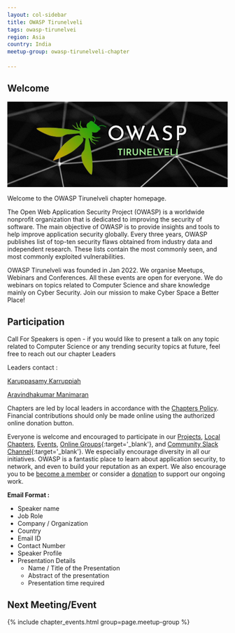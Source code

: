 ```yaml
---
layout: col-sidebar
title: OWASP Tirunelveli
tags: owasp-tirunelvei
region: Asia
country: India
meetup-group: owasp-tirunelveli-chapter

---
```




## Welcome

<img src="assets/images/OWASP.jpg"/>

Welcome to the OWASP Tirunelveli chapter homepage.

The Open Web Application Security Project (OWASP) is a worldwide nonprofit organization that is dedicated to improving the security of software. The main objective of OWASP is to provide insights and tools to help improve application security globally. Every three years, OWASP publishes list of top-ten security flaws obtained from industry data and independent research. These lists contain the most commonly seen, and most commonly exploited vulnerabilities.

OWASP Tirunelveli was founded in Jan 2022. We organise Meetups, Webinars and Conferences. All these events are open for everyone. We do webinars on topics related to Computer Science and share knowledge mainly on Cyber Security. Join our mission to make Cyber Space a Better Place!

## Participation

Call For Speakers is open - if you would like to present a talk on any topic related to Computer Science or any trending security topics at future, feel free to reach out our chapter Leaders

Leaders contact :


 [Karuppasamy Karruppiah](mailto:karuppasamy.karuppiah@owasp.org) 
 
 
 [Aravindhakumar Manimaran](mailto:aravindhakumar.manimaran@owasp.org)

Chapters are led by local leaders in accordance with the [Chapters Policy](/www-policy/operational/chapters). Financial contributions should only be made online using the authorized online donation button.

Everyone is welcome and encouraged to participate in our [Projects](/projects/), [Local Chapters](/chapters/), [Events](/events/), [Online Groups](https://groups.google.com/a/owasp.com/){:target='\_blank'}, and [Community Slack Channel](https://owasp.slack.com/){:target='\_blank'}. We especially encourage diversity in all our initiatives. OWASP is a fantastic place to learn about application security, to network, and even to build your reputation as an expert. We also encourage you to be [become a member](/membership/) or consider a [donation](/donate/) to support our ongoing work.

**Email Format :**

- Speaker name
- Job Role
- Company / Organization
- Country
- Email ID
- Contact Number
- Speaker Profile
- Presentation Details
    - Name / Title of the Presentation
    - Abstract of the presentation
    - Presentation time required
 

## Next Meeting/Event 

{% include chapter_events.html group=page.meetup-group %}


